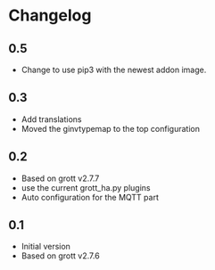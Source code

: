 # Changelog

## 0.5

- Change to use pip3 with the newest addon image.

## 0.3

- Add translations
- Moved the ginvtypemap to the top configuration

## 0.2

- Based on grott v2.7.7
- use the current  grott_ha.py plugins
- Auto configuration for the MQTT part

## 0.1

- Initial version
- Based on grott v2.7.6
